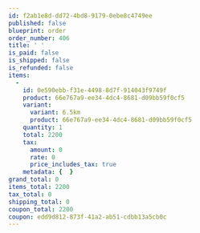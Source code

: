 ```yaml
---
id: f2ab1e8d-dd72-4bd8-9179-0ebe8c4749ee
published: false
blueprint: order
order_number: 406
title: ' '
is_paid: false
is_shipped: false
is_refunded: false
items:
  -
    id: 0e590ebb-f31e-4498-8d7f-914043f9749f
    product: 66e767a9-ee34-4dc4-8681-d09bb59f0cf5
    variant:
      variant: 6.5km
      product: 66e767a9-ee34-4dc4-8681-d09bb59f0cf5
    quantity: 1
    total: 2200
    tax:
      amount: 0
      rate: 0
      price_includes_tax: true
    metadata: {  }
grand_total: 0
items_total: 2200
tax_total: 0
shipping_total: 0
coupon_total: 2200
coupon: edd9d812-873f-41a2-ab51-cdbb13a5cb0c
---
```

